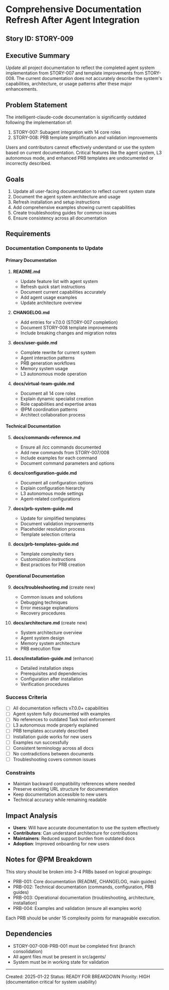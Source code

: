 # Comprehensive Documentation Refresh After Agent Integration

## Story ID: STORY-009

## Executive Summary
Update all project documentation to reflect the completed agent system implementation from STORY-007 and template improvements from STORY-008. The current documentation does not accurately describe the system's capabilities, architecture, or usage patterns after these major enhancements.

## Problem Statement
The intelligent-claude-code documentation is significantly outdated following the implementation of:
1. STORY-007: Subagent integration with 14 core roles
2. STORY-008: PRB template simplification and validation improvements

Users and contributors cannot effectively understand or use the system based on current documentation. Critical features like the agent system, L3 autonomous mode, and enhanced PRB templates are undocumented or incorrectly described.

## Goals
1. Update all user-facing documentation to reflect current system state
2. Document the agent system architecture and usage
3. Refresh installation and setup instructions
4. Add comprehensive examples showing current capabilities
5. Create troubleshooting guides for common issues
6. Ensure consistency across all documentation

## Requirements

### Documentation Components to Update

#### Primary Documentation
1. **README.md**
   - Update feature list with agent system
   - Refresh quick start instructions
   - Document current capabilities accurately
   - Add agent usage examples
   - Update architecture overview

2. **CHANGELOG.md**
   - Add entries for v7.0.0 (STORY-007 completion)
   - Document STORY-008 template improvements
   - Include breaking changes and migration notes

3. **docs/user-guide.md**
   - Complete rewrite for current system
   - Agent interaction patterns
   - PRB generation workflows
   - Memory system usage
   - L3 autonomous mode operation

4. **docs/virtual-team-guide.md**
   - Document all 14 core roles
   - Explain dynamic specialist creation
   - Role capabilities and expertise areas
   - @PM coordination patterns
   - Architect collaboration process

#### Technical Documentation
5. **docs/commands-reference.md**
   - Ensure all /icc commands documented
   - Add new commands from STORY-007/008
   - Include examples for each command
   - Document command parameters and options

6. **docs/configuration-guide.md**
   - Document all configuration options
   - Explain configuration hierarchy
   - L3 autonomous mode settings
   - Agent-related configurations

7. **docs/prb-system-guide.md**
   - Update for simplified templates
   - Document validation improvements
   - Placeholder resolution process
   - Template selection criteria

8. **docs/prb-templates-guide.md**
   - Template complexity tiers
   - Customization instructions
   - Best practices for PRB creation

#### Operational Documentation
9. **docs/troubleshooting.md** (create new)
   - Common issues and solutions
   - Debugging techniques
   - Error message explanations
   - Recovery procedures

10. **docs/architecture.md** (create new)
    - System architecture overview
    - Agent system design
    - Memory system architecture
    - PRB execution flow

11. **docs/installation-guide.md** (enhance)
    - Detailed installation steps
    - Prerequisites and dependencies
    - Configuration after installation
    - Verification procedures

### Success Criteria
- [ ] All documentation reflects v7.0.0+ capabilities
- [ ] Agent system fully documented with examples
- [ ] No references to outdated Task tool enforcement
- [ ] L3 autonomous mode properly explained
- [ ] PRB templates accurately described
- [ ] Installation guide works for new users
- [ ] Examples run successfully
- [ ] Consistent terminology across all docs
- [ ] No contradictions between documents
- [ ] Troubleshooting covers common issues

### Constraints
- Maintain backward compatibility references where needed
- Preserve existing URL structure for documentation
- Keep documentation accessible to new users
- Technical accuracy while remaining readable

## Impact Analysis
- **Users**: Will have accurate documentation to use the system effectively
- **Contributors**: Can understand architecture for contributions
- **Maintainers**: Reduced support burden from outdated docs
- **Adoption**: Improved onboarding for new users

## Notes for @PM Breakdown
This story should be broken into 3-4 PRBs based on logical groupings:
- PRB-001: Core documentation (README, CHANGELOG, main guides)
- PRB-002: Technical documentation (commands, configuration, PRB guides)
- PRB-003: Operational documentation (troubleshooting, architecture, installation)
- PRB-004: Examples and validation (ensure all examples work)

Each PRB should be under 15 complexity points for manageable execution.

## Dependencies
- STORY-007-008-PRB-001 must be completed first (branch consolidation)
- All agent files must be present in src/agents/
- System must be in working state for validation

---
Created: 2025-01-22
Status: READY FOR BREAKDOWN
Priority: HIGH (documentation critical for system usability)